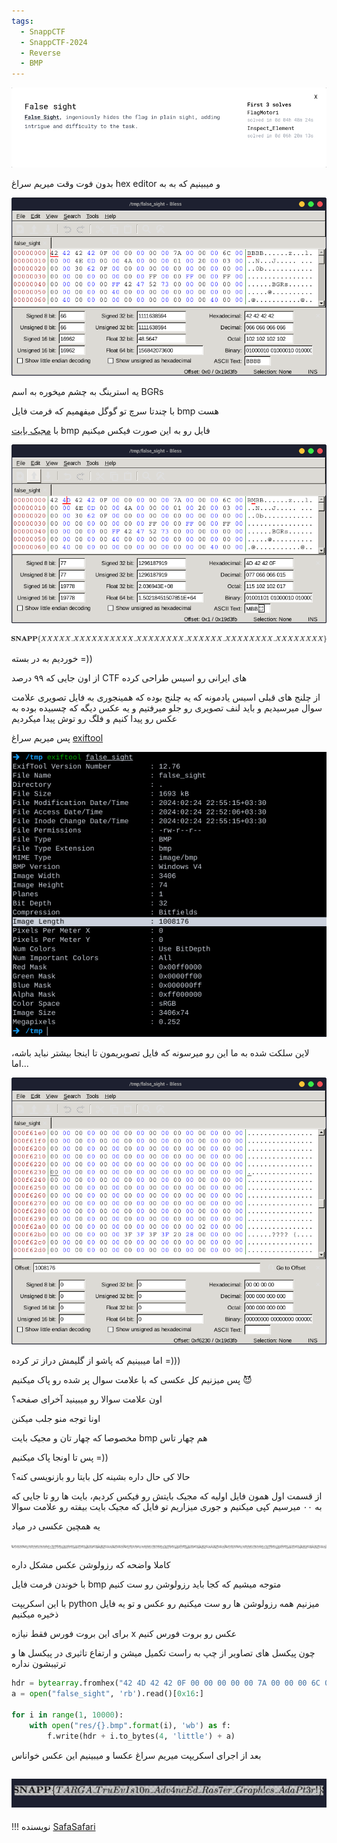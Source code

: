 ```yaml
---
tags:
  - SnappCTF
  - SnappCTF-2024
  - Reverse
  - BMP
---
```


![Challenge](false-sight-1.png)

بدون فوت وقت میریم سراغ hex editor و میبینیم که به به

![False-Sight](false-sight-2.png)

یه استرینگ به چشم میخوره به اسم
BGRs

با چندتا سرچ تو گوگل میفهمیم که فرمت فایل bmp هست

با [مجیک بایت](https://en.wikipedia.org/wiki/List_of_file_signatures) bmp فایل رو به این صورت فیکس میکنیم

![False-Sight](false-sight-3.png)

![False-Sight](false-sight-4.png)

خوردیم به در بسته =))

از اون جایی که ۹۹ درصد CTF های ایرانی رو اسیس طراحی کرده

از چلنج های قبلی اسیس یادمونه که یه چلنج بوده که همینجوری به فایل تصویری علامت سوال میرسیدیم و باید لنف تصویری رو جلو میرفتیم و یه عکس دیگه که چسبیده بوده به عکس رو پیدا کنیم و فلگ رو توش پیدا میکردیم

پس میریم سراغ [exiftool](https://en.wikipedia.org/wiki/ExifTool)

![False-Sight](false-sight-5.png)

لاین سلکت شده به ما این رو میرسونه که فایل تصویریمون تا اینجا بیشتر نباید باشه، اما...

![False-Sight](false-sight-6.png)

اما میبینیم که پاشو از گلیمش دراز تر کرده =)))

پس میزنیم کل عکسی که با علامت سوال پر شده رو پاک میکنیم :smiling_imp:

اون علامت سوالا رو میبینید آخرای صفحه؟

اونا توجه منو جلب میکنن

مخصوصا که چهار تان و مجیک بایت bmp هم چهار تاس

پس تا اونجا پاک میکنیم =))

حالا کی حال داره بشینه کل بایتا رو بازنویسی کنه؟

از قسمت اول همون فایل اولیه که مجیک بایتش رو فیکس کردیم، بایت ها رو تا جایی که به ۰۰ میرسیم کپی میکنیم و جوری میزاریم تو فایل که مجیک بایت بیفته رو علامت سوالا

یه همچین عکسی در میاد

![False-Sight](false-sight-7.png)

کاملا واضحه که رزولوشن عکس مشکل داره

با خوندن فرمت فایل bmp متوجه میشیم که کجا باید رزولوشن رو ست کنیم

با این اسکریپت python میزنیم همه رزولوشن ها رو ست میکنیم رو عکس و تو یه فایل ذخیره میکنیم

برای این بروت فورس فقط نیازه x عکس رو بروت فورس کنیم

چون پیکسل های تصاویر از چپ به راست تکمیل میشن و ارتفاع تاثیری در پیکسل ها و ترتیبشون نداره

```python linenums="1"
hdr = bytearray.fromhex("42 4D 42 42 0F 00 00 00 00 00 7A 00 00 00 6C 00 00 00")
a = open("false_sight", 'rb').read()[0x16:]

for i in range(1, 10000):
    with open("res/{}.bmp".format(i), 'wb') as f:
        f.write(hdr + i.to_bytes(4, 'little') + a)
```

بعد از اجرای اسکریپت میریم سراغ عکسا و میبینیم این عکس خواناس

![False-Sight](false-sight-8.png)
---
!!! نویسنده
    [SafaSafari](https://twitter.com/SafaSafari3)

